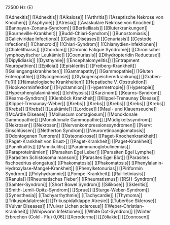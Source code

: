 72500 Hz (E)

[[Adnexitis]]
[[Adnexitis]]
[[Alkalose]]
[[Arthritis]]
[[Aseptische Nekrose von Knochen]]
[[Asphyxie]]
[[Atresia]]
[[Avaskuläre Nekrose von Knochen]]
[[Bannayan-Zonana-Syndrom]]
[[Bertielliasis]]
[[Bluterkrankungen]]
[[Bourneville-Krankheit]]
[[Budd-Chiari-Syndrom]]
[[Bunostomiasis]]
[[Caliciviridae Infections]]
[[Cattle Diseases]]
[[Cenuriasis]]
[[Cestode Infections]]
[[Chancroid]]
[[Chiari-Syndrom]]
[[Chlamydien-Infektionen]]
[[Cholelithiasis]]
[[Chordom]]
[[Chronic Fatigue Syndrome]]
[[Chronischer lymphozytischer Leukämie]]
[[Coenuriasis]]
[[Dihydropteridin Reductase]]
[[Dipylidiasis]]
[[Dysthymie]]
[[Encephalomyelitis]]
[[Entrapment Neuropathien]]
[[Epiloia]]
[[Episkleritis]]
[[Freiberg-Krankheit]]
[[Gallengangskrankheiten]]
[[Gammapathy]]
[[Gammopathie]]
[[Gluten Enteropathie]]
[[Glycogenose]]
[[Glykogenspeichererkrankung]]
[[Graben-Fuß]]
[[Hämatologische Krankheiten]]
[[Hepatische V. Obstruktion]]
[[Hookworminfektion]]
[[Hydramnion]]
[[Hypermetropie]]
[[Hyperopie]]
[[Hyperphenylalaninämie]]
[[Ichthyosis]]
[[Karzinom]]
[[Kearns-Syndrom]]
[[Kearns-Syndrom]]
[[Kienböck Krankheit]]
[[Klippel-Trenaunay Disease]]
[[Klippel-Trenaunay-Weber]]
[[Krebs]]
[[Krebs]]
[[Krebs]]
[[Krebs]]
[[Krebs]]
[[Krebs]]
[[Krebs]]
[[Leukämie]]
[[Lordose]]
[[Maul- und Klauenseuche]]
[[McArdle Disease]]
[[Molluscum contagiosum]]
[[Monoklonale Gammopathie]]
[[Monoklonale Gammopathie]]
[[Müdigkeitssyndrom]]
[[Nekrosen]]
[[Nekrosen]]
[[Nervenkompressionssyndromen]]
[[Nervt Einschlüssen]]
[[Netherton Syndrom]]
[[Neuroretinoangiomatosis]]
[[Odontogenen Tumoren]]
[[Osteonekrose]]
[[Paget-Knochenkrankheit]]
[[Paget-Krankheit von Brust-]]
[[Paget-Krankheit]]
[[Paget-Krankheit]]
[[Pannikulitis]]
[[Pannikulitis]]
[[Paraimmunoglobulinemias]]
[[Paraproteinämien]]
[[Parasiten Egel Leber]]
[[Parasiten Egel Lymphe]]
[[Parasiten Schistosoma mansoni]]
[[Parasites Egel Blut]]
[[Parasites fischoedrius elongatus]]
[[Phakomatosis]]
[[Phakomatosis]]
[[Phenylalanin-Hydroxylase-Mangel-Krankheit]]
[[Phenylketonurias]]
[[Piriformin Syndrom]]
[[Polyhydramnie]]
[[Pompe-Krankheit]]
[[Raillietiniasis]]
[[Ranula]]
[[Rheumatisches Fieber]]
[[Rheumatismus]]
[[RSH-Syndrom]]
[[Samter-Syndrom]]
[[Short Bowel Syndrom]]
[[Silikose]]
[[Skleritis]]
[[Smith-Lemli-Opitz-Syndrom]]
[[Sprue]]
[[Sturge-Weber-Syndrom]]
[[Synesthesia]]
[[Tachyarrhythmie]]
[[Tachycardie]]
[[Thymoma]]
[[Trikuspidalatresie]]
[[Trikuspidalklappe Atresie]]
[[Tuberöse Sklerose]]
[[Vulvar Diseases]]
[[Vulvar Lichen sclerosus]]
[[Weber-Christian-Krankheit]]
[[Whipworm Infektionen]]
[[White Dot-Syndrom]]
[[Winter Erbrechen (Cold - Flu) 0,06]]
[[Xeroderma]]
[[Zöliakie]]
[[Zoonosen]]